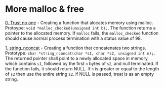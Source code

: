 # More malloc & free

[0. Trust no one](./0-malloc_checked.c) - Creating a function that alocates memory using malloc. Protoype: `void *malloc_checked(unsigned int b);`. The function returns a pointer to the allocated memory. If `malloc` fails, the `malloc_checked` function should cause normal process termination with a status value of 98.


[1. string_nconcat](./1-string_nconcat.c) - Creating a function that concatenates two strings. Prototype: `char *string_nconcat(char *s1, char *s2, unsigned int n);`. The returned pointer shall point to a newly allocated space in memory, which contains `s1`, followed by the first `n` bytes of `s2`, and null terminated. If the function fails, it should return NULL. If `n` is greater or equal to the length of `s2` then use the entire string `s2`. if NULL is passed, treat is as an empty string.


